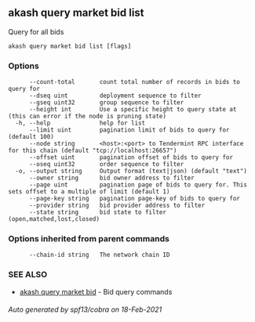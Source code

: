 ## akash query market bid list

Query for all bids

```
akash query market bid list [flags]
```

### Options

```
      --count-total       count total number of records in bids to query for
      --dseq uint         deployment sequence to filter
      --gseq uint32       group sequence to filter
      --height int        Use a specific height to query state at (this can error if the node is pruning state)
  -h, --help              help for list
      --limit uint        pagination limit of bids to query for (default 100)
      --node string       <host>:<port> to Tendermint RPC interface for this chain (default "tcp://localhost:26657")
      --offset uint       pagination offset of bids to query for
      --oseq uint32       order sequence to filter
  -o, --output string     Output format (text|json) (default "text")
      --owner string      bid owner address to filter
      --page uint         pagination page of bids to query for. This sets offset to a multiple of limit (default 1)
      --page-key string   pagination page-key of bids to query for
      --provider string   bid provider address to filter
      --state string      bid state to filter (open,matched,lost,closed)
```

### Options inherited from parent commands

```
      --chain-id string   The network chain ID
```

### SEE ALSO

* [akash query market bid](akash_query_market_bid.md)	 - Bid query commands

###### Auto generated by spf13/cobra on 18-Feb-2021
